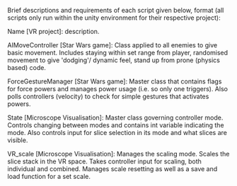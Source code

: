 Brief descriptions and requirements of each script given below,
format (all scripts only run within the unity environment for their respective project):

Name [VR project]:
description.

AIMoveController [Star Wars game]:
Class applied to all enemies to give basic movement. Includes staying within set range from player, randomised movement to give 'dodging'/
dynamic feel, stand up from prone (physics based) code.

ForceGestureManager [Star Wars game]:
Master class that contains flags for force powers and manages power usage (i.e. so only one triggers). Also polls controllers (velocity) to
check for simple gestures that activates powers.

State [Microscope Visualisation]:
Master class governing controller mode. Controls changing between modes and contains int variable indicating the mode. Also controls 
input for slice selection in its mode and what slices are visible.

VR_scale [Microscope Visualisation]:
Manages the scaling mode. Scales the slice stack in the VR space. Takes controller input for scaling, both individual and combined.
Manages scale resetting as well as a save and load function for a set scale.


